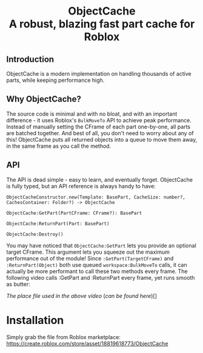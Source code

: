 
<h1 align="center">
ObjectCache
<div align="center">A robust, blazing fast part cache for Roblox</div>

## Introduction
ObjectCache is a modern implementation on handling thousands of active parts, while keeping performance high.

## Why ObjectCache?
The source code is minimal and with no bloat, and with an important difference - it uses Roblox's `BulkMoveTo` API to achieve peak performance. Instead of manually setting the CFrame of each part one-by-one, all parts are batched together. And best of all, you don't need to worry about any of this! ObjectCache puts all returned objects into a queue to move them away, in the same frame as you call the method.

## API
The API is dead simple - easy to learn, and eventually forget.
ObjectCache is fully typed, but an API reference is always handy to have:
```luau
ObjectCacheConstructor.new(Template: BasePart, CacheSize: number?, CachesContainer: Folder?) -> ObjectCache

ObjectCache:GetPart(PartCFrame: CFrame?): BasePart

ObjectCache:ReturnPart(Part: BasePart)

ObjectCache:Destroy()
```
You may have noticed that `ObjectCache:GetPart` lets you provide an optional target CFrame. This argument lets you squeeze out the maximum performance out of the module! Since `:GetPart(TargetCFrame)` and `:ReturnPart(Object)` both use queued `workspace:BulkMoveTo` calls, it can actually be more performant to call these two methods every frame.
The following video calls :GetPart and :ReturnPart every frame, yet runs smooth as butter:

*The place file used in the above video* (*can be found here*)[]

# Installation

Simply grab the file from Roblox marketplace: https://create.roblox.com/store/asset/18819618773/ObjectCache

